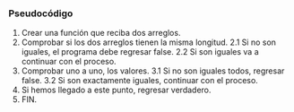 ### Pseudocódigo
1. Crear una función que reciba dos arreglos.
2. Comprobar si los dos arreglos tienen la misma longitud.
    2.1 Si no son iguales, el programa debe regresar false.
    2.2 Si son iguales va a continuar con el proceso.
3. Comprobar uno a uno, los valores.
    3.1 Si no son iguales todos, regresar false.
    3.2 Si son exactamente iguales, continuar con el proceso.
4. Si hemos llegado a este punto, regresar verdadero.
5. FIN.
